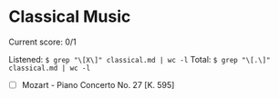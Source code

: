 # Classical Music

Current score: 0/1

Listened: `$ grep "\[X\]" classical.md | wc -l`
Total: `$ grep "\[.\]" classical.md | wc -l`

- [ ] Mozart - Piano Concerto No. 27 [K. 595]
